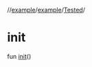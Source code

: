 //[example](../../index.md)/[example](../index.md)/[Tested](index.md)/[<init>](-init-.md)



# init  
fun [init](-init-.md)()
